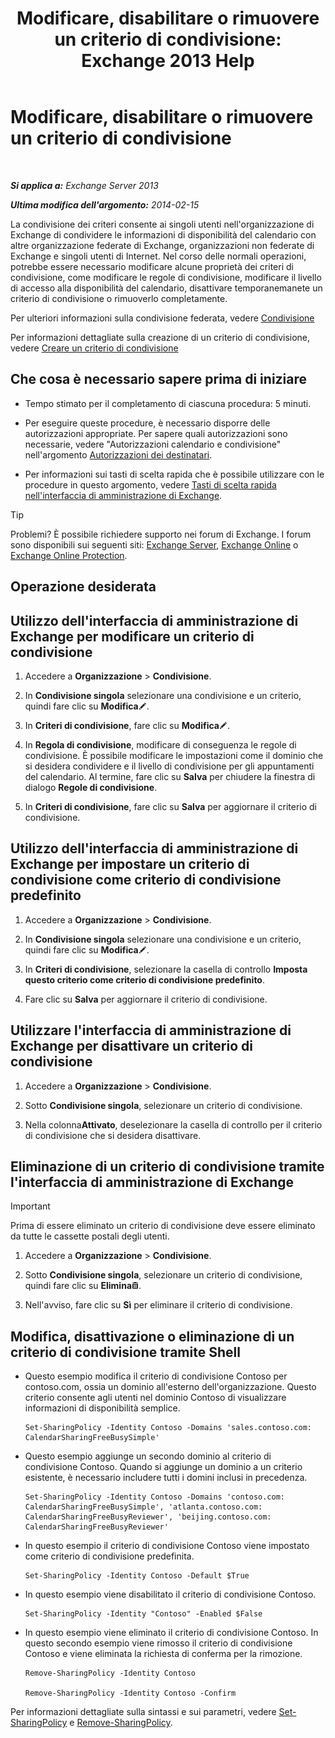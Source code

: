 ﻿---
title: 'Modificare, disabilitare o rimuovere un criterio di condivisione: Exchange 2013 Help'
TOCTitle: Modificare, disabilitare o rimuovere un criterio di condivisione
ms:assetid: 714af42d-ca29-4bb4-ac48-f0b3d4fd1c15
ms:mtpsurl: https://technet.microsoft.com/it-it/library/JJ657460(v=EXCHG.150)
ms:contentKeyID: 50480970
ms.date: 05/22/2018
mtps_version: v=EXCHG.150
ms.translationtype: MT
---

# Modificare, disabilitare o rimuovere un criterio di condivisione

 

_**Si applica a:** Exchange Server 2013_

_**Ultima modifica dell'argomento:** 2014-02-15_

La condivisione dei criteri consente ai singoli utenti nell'organizzazione di Exchange di condividere le informazioni di disponibilità del calendario con altre organizzazione federate di Exchange, organizzazioni non federate di Exchange e singoli utenti di Internet. Nel corso delle normali operazioni, potrebbe essere necessario modificare alcune proprietà dei criteri di condivisione, come modificare le regole di condivisione, modificare il livello di accesso alla disponibilità del calendario, disattivare temporanemanete un criterio di condivisione o rimuoverlo completamente.

Per ulteriori informazioni sulla condivisione federata, vedere [Condivisione](sharing-exchange-2013-help.md)

Per informazioni dettagliate sulla creazione di un criterio di condivisione, vedere [Creare un criterio di condivisione](create-a-sharing-policy-exchange-2013-help.md)

## Che cosa è necessario sapere prima di iniziare

  - Tempo stimato per il completamento di ciascuna procedura: 5 minuti.

  - Per eseguire queste procedure, è necessario disporre delle autorizzazioni appropriate. Per sapere quali autorizzazioni sono necessarie, vedere "Autorizzazioni calendario e condivisione" nell'argomento [Autorizzazioni dei destinatari](recipients-permissions-exchange-2013-help.md).

  - Per informazioni sui tasti di scelta rapida che è possibile utilizzare con le procedure in questo argomento, vedere [Tasti di scelta rapida nell'interfaccia di amministrazione di Exchange](keyboard-shortcuts-in-the-exchange-admin-center-exchange-online-protection-help.md).


> [!TIP]
> Problemi? È possibile richiedere supporto nei forum di Exchange. I forum sono disponibili sui seguenti siti: <A href="https://go.microsoft.com/fwlink/p/?linkid=60612">Exchange Server</A>, <A href="https://go.microsoft.com/fwlink/p/?linkid=267542">Exchange Online</A> o <A href="https://go.microsoft.com/fwlink/p/?linkid=285351">Exchange Online Protection</A>.



## Operazione desiderata

## Utilizzo dell'interfaccia di amministrazione di Exchange per modificare un criterio di condivisione

1.  Accedere a **Organizzazione** \> **Condivisione**.

2.  In **Condivisione singola** selezionare una condivisione e un criterio, quindi fare clic su **Modifica**![Icona Modifica](images/JJ218640.6f53ccb2-1f13-4c02-bea0-30690e6ea71d(EXCHG.150).gif "Icona Modifica").

3.  In **Criteri di condivisione**, fare clic su **Modifica**![Icona Modifica](images/JJ218640.6f53ccb2-1f13-4c02-bea0-30690e6ea71d(EXCHG.150).gif "Icona Modifica").

4.  In **Regola di condivisione**, modificare di conseguenza le regole di condivisione. È possibile modificare le impostazioni come il dominio che si desidera condividere e il livello di condivisione per gli appuntamenti del calendario. Al termine, fare clic su **Salva** per chiudere la finestra di dialogo **Regole di condivisione**.

5.  In **Criteri di condivisione**, fare clic su **Salva** per aggiornare il criterio di condivisione.

## Utilizzo dell'interfaccia di amministrazione di Exchange per impostare un criterio di condivisione come criterio di condivisione predefinito

1.  Accedere a **Organizzazione** \> **Condivisione**.

2.  In **Condivisione singola** selezionare una condivisione e un criterio, quindi fare clic su **Modifica**![Icona Modifica](images/JJ218640.6f53ccb2-1f13-4c02-bea0-30690e6ea71d(EXCHG.150).gif "Icona Modifica").

3.  In **Criteri di condivisione**, selezionare la casella di controllo **Imposta questo criterio come criterio di condivisione predefinito**.

4.  Fare clic su **Salva** per aggiornare il criterio di condivisione.

## Utilizzare l'interfaccia di amministrazione di Exchange per disattivare un criterio di condivisione

1.  Accedere a **Organizzazione** \> **Condivisione**.

2.  Sotto **Condivisione singola**, selezionare un criterio di condivisione.

3.  Nella colonna**Attivato**, deselezionare la casella di controllo per il criterio di condivisione che si desidera disattivare.

## Eliminazione di un criterio di condivisione tramite l'interfaccia di amministrazione di Exchange


> [!IMPORTANT]
> Prima di essere eliminato un criterio di condivisione deve essere eliminato da tutte le cassette postali degli utenti.



1.  Accedere a **Organizzazione** \> **Condivisione**.

2.  Sotto **Condivisione singola**, selezionare un criterio di condivisione, quindi fare clic su **Elimina**![Icona Elimina](images/Dd979797.14f639f6-61e8-4418-bbfb-0db14de9d2f5(EXCHG.150).gif "Icona Elimina").

3.  Nell'avviso, fare clic su **Sì** per eliminare il criterio di condivisione.

## Modifica, disattivazione o eliminazione di un criterio di condivisione tramite Shell

  - Questo esempio modifica il criterio di condivisione Contoso per contoso.com, ossia un dominio all'esterno dell'organizzazione. Questo criterio consente agli utenti nel dominio Contoso di visualizzare informazioni di disponibilità semplice.
    
        Set-SharingPolicy -Identity Contoso -Domains 'sales.contoso.com: CalendarSharingFreeBusySimple'

  - Questo esempio aggiunge un secondo dominio al criterio di condivisione Contoso. Quando si aggiunge un dominio a un criterio esistente, è necessario includere tutti i domini inclusi in precedenza.
    
        Set-SharingPolicy -Identity Contoso -Domains 'contoso.com: CalendarSharingFreeBusySimple', 'atlanta.contoso.com: CalendarSharingFreeBusyReviewer', 'beijing.contoso.com: CalendarSharingFreeBusyReviewer'

  - In questo esempio il criterio di condivisione Contoso viene impostato come criterio di condivisione predefinita.
    
        Set-SharingPolicy -Identity Contoso -Default $True

  - In questo esempio viene disabilitato il criterio di condivisione Contoso.
    
        Set-SharingPolicy -Identity "Contoso" -Enabled $False

  - In questo esempio viene eliminato il criterio di condivisione Contoso. In questo secondo esempio viene rimosso il criterio di condivisione Contoso e viene eliminata la richiesta di conferma per la rimozione.
    
        Remove-SharingPolicy -Identity Contoso
    
        Remove-SharingPolicy -Identity Contoso -Confirm

Per informazioni dettagliate sulla sintassi e sui parametri, vedere [Set-SharingPolicy](https://technet.microsoft.com/it-it/library/dd297931\(v=exchg.150\)) e [Remove-SharingPolicy](https://technet.microsoft.com/it-it/library/dd351071\(v=exchg.150\)).

